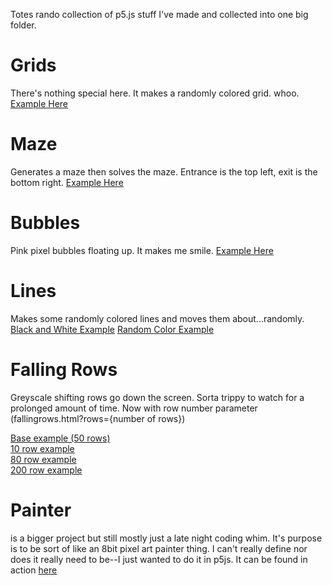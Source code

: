 Totes rando collection of p5.js stuff I've made and collected into one big folder.

# Grids
There's nothing special here.  It makes a randomly colored grid.  whoo.
<a href="https://leifrogers.github.io/internetmagic/grids.html">Example Here</a>

# Maze
Generates a maze then solves the maze.  Entrance is the top left, exit is the bottom right.
<a href="https://leifrogers.github.io/internetmagic/maze.html">Example Here</a>

# Bubbles
Pink pixel bubbles floating up.  It makes me smile.
<a href="https://leifrogers.github.io/internetmagic/bubbles.html">Example Here</a>

# Lines
Makes some randomly colored lines and moves them about...randomly.
<a href="https://leifrogers.github.io/internetmagic/lines.html">Black and White Example</a>
<a href="https://leifrogers.github.io/internetmagic/colorlines.html">Random Color Example</a>

# Falling Rows
Greyscale shifting rows go down the screen.  Sorta trippy to watch for a prolonged amount of time.  Now with row number parameter (fallingrows.html?rows={number of rows})

<a href="https://leifrogers.github.io/internetmagic/fallingrows.html">Base example (50 rows)</a><br>
<a href="https://leifrogers.github.io/internetmagic/fallingrows.html?rows=10">10 row example</a><br>
<a href="https://leifrogers.github.io/internetmagic/fallingrows.html?rows=80">80 row example</a><br>
<a href="https://leifrogers.github.io/internetmagic/fallingrows.html?rows=200">200 row example</a>

# Painter
 is a bigger project but still mostly just a late night coding whim.  It's purpose is to be sort of like an 8bit pixel art painter thing.  I can't really define nor does it really need to be--I just wanted to do it in p5js.  It can be found in action <a href="https://leifrogers.github.io/internetmagic/painter/">here</a>